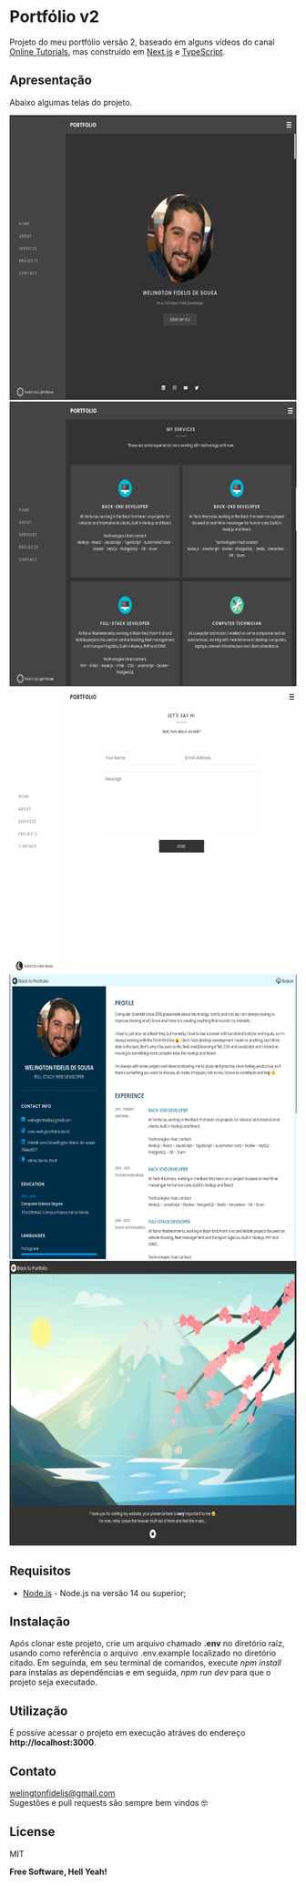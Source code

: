 # Portfólio v2
Projeto do meu portfólio versão 2, baseado em alguns vídeos do canal [Online Tutorials], mas construído em [Next.js] e [TypeScript].

## Apresentação
Abaixo algumas telas do projeto.

<img src="./docs/screenshot/portfolio_1.png" alt="drawing" style="height:500px;"/>
<img src="./docs/screenshot/portfolio_2.png" alt="drawing" style="height:500px;"/>
<img src="./docs/screenshot/portfolio_3.png" alt="drawing" style="height:500px;"/>
<img src="./docs/screenshot/portfolio_4.png" alt="drawing" style="height:500px;"/>
<img src="./docs/screenshot/portfolio_5.png" alt="drawing" style="height:500px;"/>

## Requisitos
- [Node.js] - Node.js na versão 14 ou superior;

## Instalação
Após clonar este projeto, crie um arquivo chamado **.env** no diretório raíz, usando como referência o arquivo .env.example localizado no diretório citado. Em seguinda, em seu terminal de comandos, execute *npm install* para instalas as dependências e em seguida, *npm run dev* para que o projeto seja executado.

## Utilização
É possíve acessar o projeto em execução atráves do endereço **http://localhost:3000**.

## Contato
welingtonfidelis@gmail.com
<br>
Sugestões e pull requests são sempre bem vindos 🤓 

License
----

MIT

**Free Software, Hell Yeah!**

[Node.js]: <https://nodejs.org/en/>
[TypeScript]: <https://www.typescriptlang.org/>
[Next.js]: <https://nextjs.org/>
[Online Tutorials]: <https://www.youtube.com/channel/UCbwXnUipZsLfUckBPsC7Jog>